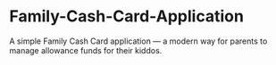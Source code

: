 # Family-Cash-Card-Application
A simple Family Cash Card application — a modern way for parents to manage allowance funds for their kiddos.
